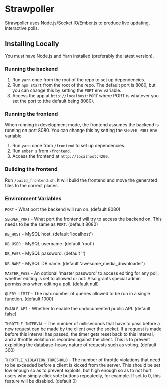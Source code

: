 # Strawpoller

Strawpoller uses Node.js/Socket.IO/Ember.js to produce live updating, interactive polls.

## Installing Locally

You must have Node.js and Yarn installed (preferably the latest version).

### Running the backend

1. Run `yarn` once from the root of the repo to set up dependencies.
2. Run `npm start` from the root of the repo. The default port is 8080, but you can change this by setting the `PORT` env variable.
3. Access the app at `http://localhost:PORT` where PORT is whatever you set the port to (the default being 8080).

### Running the frontend

When running in development mode, the frontend assumes the backend is running on port 8080. You can change this by setting the `SERVER_PORT` env variable.

1. Run `yarn` once from `/frontend` to set up dependencies.
2. Run `ember s` from `/frontend`.
3. Access the frontend at `http://localhost:4200`.

### Building the frontend

Run `/build_frontend.sh`. It will build the frontend and move the generated files to the correct places.

### Environment Variables

`PORT` - What port the backend will run on. (default 8080)

`SERVER_PORT` - What port the frontend will try to access the backend on. This needs to be the same as `PORT`. (default 8080)

`DB_HOST` - MySQL host. (default 'localhost')

`DB_USER` - MySQL username. (default 'root')

`DB_PASS` - MySQL password. (default '')

`DB_NAME` - MySQL DB name. (default 'awesome_media_downloader')

`MASTER_PASS` - An optional 'master password' to access editing for any poll, whether editing is set to allowed or not. Also grants special admin permissions when editing a poll. (default null)

`QUERY_LIMIT` - The max number of queries allowed to be run in a single function. (default 1000)

`ENABLE_API` - Whether to enable the undocumented public API. (default false)

`THROTTLE_INTERVAL` - The number of milliseconds that have to pass before a new request can be made by the client over the socket. If a request is made before this interval has passed, the timer gets reset back to this interval, and a throttle violation is recorded against the client. This is to prevent exploiting the database-heavy nature of requests such as voting. (default 300)

`THROTTLE_VIOLATION_THRESHOLD` - The number of throttle violations that need to be exceeded before a client is kicked from the server. This should be set low enough so as to prevent exploits, but high enough so as to not hurt users who simply click vote buttons repeatedly, for example. If set to 0, this feature will be disabled. (default 0)
